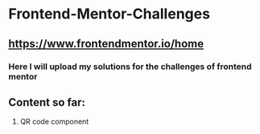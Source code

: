 # Frontend-Mentor-Challenges

## https://www.frontendmentor.io/home

### Here I will upload my solutions for the challenges of frontend mentor

## Content so far:

1) QR code component




